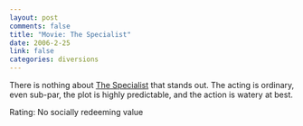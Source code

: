 ```yaml
--- 
layout: post
comments: false
title: "Movie: The Specialist"
date: 2006-2-25
link: false
categories: diversions
---
```

There is nothing about <a href="http://imdb.com/title/tt0111255/" title="The Specialist">The Specialist</a> that stands out. The acting is ordinary, even sub-par, the plot is highly predictable, and the action is watery at best.

Rating: No socially redeeming value
